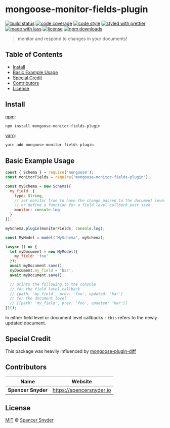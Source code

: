 # mongoose-monitor-fields-plugin

[![build status](https://img.shields.io/travis/com/Spence-s/mongoose-monitor-fields-plugin.svg)](https://travis-ci.com/Spence-s/mongoose-monitor-fields-plugin)
[![code coverage](https://img.shields.io/codecov/c/github/Spence-s/mongoose-monitor-fields-plugin.svg)](https://codecov.io/gh/Spence-s/mongoose-monitor-fields-plugin)
[![code style](https://img.shields.io/badge/code_style-XO-5ed9c7.svg)](https://github.com/sindresorhus/xo)
[![styled with prettier](https://img.shields.io/badge/styled_with-prettier-ff69b4.svg)](https://github.com/prettier/prettier)
[![made with lass](https://img.shields.io/badge/made_with-lass-95CC28.svg)](https://lass.js.org)
[![license](https://img.shields.io/github/license/Spence-s/mongoose-monitor-fields-plugin.svg)](LICENSE)
[![npm downloads](https://img.shields.io/npm/dt/mongoose-monitor-fields-plugin.svg)](https://npm.im/mongoose-monitor-fields-plugin)

> monitor and respond to changes in your documents!

## Table of Contents

- [Install](#install)
- [Basic Example Usage](#basic-example-usage)
- [Special Credit](#special-credit)
- [Contributors](#contributors)
- [License](#license)

## Install

[npm][]:

```sh
npm install mongoose-monitor-fields-plugin
```

[yarn][]:

```sh
yarn add mongoose-monitor-fields-plugin
```

## Basic Example Usage

```js
const { Schema } = require('mongoose');
const monitorFields = require('mongoose-monitor-fields-plugin');

const mySchema = new Schema({
  my_field: {
    type: String,
    // set monitor true to have the change passed to the document level callback post save
    // or define a function for a field level callback post save
    monitor: console.log
  }
});

mySchema.plugin(monitorFields, console.log);

const MyModel = model('MySchema', mySchema);

(async () => {
  let myDocument = new MyModel({
    my_field: 'foo'
  });
  await myDocument.save();
  myDocument.my_field = 'bar';
  await myDocument.save();

  // prints the following to the console
  // for the field level callback
  // {path: 'my_field', prev: 'foo', updated: 'bar'}
  // for the document level
  // [{path: 'my_field', prev: 'foo', updated: 'bar'}]
})();
```

In either field level or document level callbacks - `this` refers to the newly updated document.

## Special Credit

This package was heavily influenced by [mongoose-plugin-diff](https://github.com/CentralPing/mongoose-plugin-diff)

## Contributors

| Name               | Website                    |
| ------------------ | -------------------------- |
| **Spencer Snyder** | <https://spencersnyder.io> |

## License

[MIT](LICENSE) © [Spencer Snyder](https://spencersnyder.io)

##

[npm]: https://www.npmjs.com/
[yarn]: https://yarnpkg.com/
